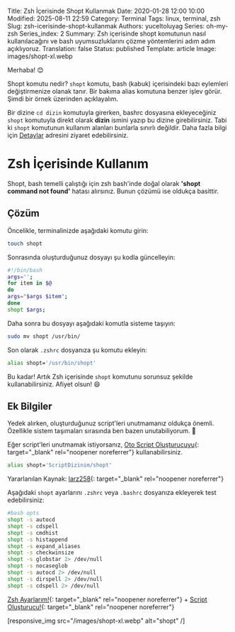Title: Zsh İçerisinde Shopt Kullanmak
Date: 2020-01-28 12:00 10:00
Modified: 2025-08-11 22:59
Category: Terminal
Tags: linux, terminal, zsh
Slug: zsh-icerisinde-shopt-kullanmak
Authors: yuceltoluyag
Series: oh-my-zsh
Series_index: 2
Summary: Zsh içerisinde shopt komutunun nasıl kullanılacağını ve bash uyumsuzluklarını çözme yöntemlerini adım adım açıklıyoruz.
Translation: false
Status: published
Template: article
Image: images/shopt-xl.webp

Merhaba! 😊

Shopt komutu nedir? `shopt` komutu, bash (kabuk) içerisindeki bazı eylemleri değiştirmenize olanak tanır. Bir bakıma alias komutuna benzer işlev görür. Şimdi bir örnek üzerinden açıklayalım.

Bir dizine `cd dizin` komutuyla girerken, bashrc dosyasına ekleyeceğiniz `shopt` komutuyla direkt olarak **dizin** ismini yazıp bu dizine girebilirsiniz. Tabi ki `shopt` komutunun kullanım alanları bunlarla sınırlı değildir. Daha fazla bilgi için [Detaylar](https://www.gnu.org/software/bash/manual/html_node/The-Shopt-Builtin.html) adresini ziyaret edebilirsiniz.

# Zsh İçerisinde Kullanım

Shopt, bash temelli çalıştığı için zsh bash'inde doğal olarak **'shopt command not found'** hatası alırsınız. Bunun çözümü ise oldukça basittir.

## Çözüm

Öncelikle, terminalinizde aşağıdaki komutu girin:

```bash
touch shopt
```

Sonrasında oluşturduğunuz dosyayı şu kodla güncelleyin:

```bash
#!/bin/bash
args='';
for item in $@
do
args="$args $item";
done
shopt $args;
```

Daha sonra bu dosyayı aşağıdaki komutla sisteme taşıyın:

```bash
sudo mv shopt /usr/bin/
```

Son olarak `.zshrc` dosyanıza şu komutu ekleyin:

```bash
alias shopt='/usr/bin/shopt'
```

Bu kadar! Artık Zsh içerisinde `shopt` komutunu sorunsuz şekilde kullanabilirsiniz. Afiyet olsun! 😄

## Ek Bilgiler

Yedek alırken, oluşturduğunuz script'leri unutmamanız oldukça önemli. Özellikle sistem taşımaları sırasında ben bazen unutabiliyorum. 🤣

Eğer script'leri unutmamak istiyorsanız, [Oto Script Oluşturucuyu](https://github.com/yuceltoluyag/otoscript){: target="\_blank" rel="noopener noreferrer"} kullanabilirsiniz.

```bash
alias shopt='ScriptDizinim/shopt'
```

Yararlanılan Kaynak: [larz258](https://github.com/larz258/Zshopt){: target="\_blank" rel="noopener noreferrer"}

Aşağıdaki `shopt` ayarlarını `.zshrc` veya `.bashrc` dosyanıza ekleyerek test edebilirsiniz:

```bash
#bash opts
shopt -s autocd
shopt -s cdspell
shopt -s cmdhist
shopt -s histappend
shopt -s expand_aliases
shopt -s checkwinsize
shopt -s globstar 2> /dev/null
shopt -s nocaseglob
shopt -s autocd 2> /dev/null
shopt -s dirspell 2> /dev/null
shopt -s cdspell 2> /dev/null
```

[Zsh Ayarlarım!](https://github.com/yuceltoluyag/WindowsTerminal/blob/main/WSL/.zshrc){: target="\_blank" rel="noopener noreferrer"} + [Script Oluşturucu!](https://github.com/yuceltoluyag/otoscript){: target="\_blank" rel="noopener noreferrer"}

[responsive_img src="/images/shopt-xl.webp" alt="shopt" /]
